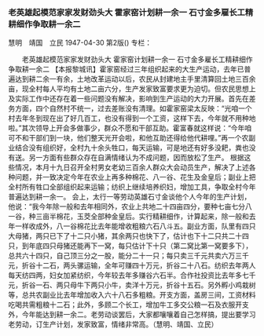 ### 老英雄起模范家家发财劲头大  霍家窑计划耕一余一  石寸金多雇长工精耕细作争取耕一余二
慧明　靖国　立民
1947-04-30
第2版()
专栏：

　　老英雄起模范家家发财劲头大
    霍家窑计划耕一余一 
    石寸金多雇长工精耕细作争取耕一余二
    【本报黎城讯】霍家窑经过三年组织起来的大生产运动，去年已普遍达到耕二余一有余，土地改革运动以后，农民从封建地主手里清算回土地三百余亩，现全村每人平均有土地二亩六分，生产发家致富要求更为迫切。但农民思想上及实际工作中还存在着一些问题没有解决，影响到生产运动的大力开展。首先在差务方面，四个自然村不统一，过去差账没有清理。如霍家窑梁太反映：“光咱一个村去年冬到现在出了好几百工，也没有得到一个工资，这样下去，今年就不用种地啦。”其次领导上开会多做事少，群众不愿和干部互助。霍富春就这样说：“今年咱可不和干部们到一块，他们整天光开会啦，和他互助还得给他代耕哩。”再一个农副业结合没有组织好，全村九十余头牲口，每天运输，可是地还有好多没耙，粪也没有送。另一方面有些群众存在自满情绪认为不成问题，因而放松了生产。
    根据这些情况，本月十九日召开全村男女老幼三百余人群众大会动员生产，解决了上述各种问题，并一致决定今年在农业上再多种棉花、八一谷、花生及金皇后；副业上把全村所有牲口全部组织起来运输；纺织上继续培养织妇，增加工具，争取全村今年普遍达到耕一余一。
    会上，太行一等劳动英雄石寸金谈他个人今年的生产计划，他说：“我今年除一般和去年相同外，农业上共地二十四亩四分，要种七亩七分八一谷，种三亩半棉花，玉茭全部种金皇后。实行精耕细作，计算起来，除一般和去年一样收成外，八一谷棉花比去年能增收粗粮六石八斗五。副业方面，队里有四只大母猪，两只已下了十二只小猪，其余两只也快下了，估计也下十二只共二十四只，到年底四只母猪还能再下一窝，每只估计下十只（第二窝比第一窝要多下），总共六十四只，自己顶三分之一股，能分二十一只；每只卖三千元共卖六万三千元，折谷十二石，两头骡运输，全年可赚四十万元，折谷二十八石。纺织去年两人每天纺四两，妇女加紧纺织，今年较去年多赚谷六石半。合作社投资比去年多七千元，折谷一石、两只母牛下两只小牛，卖洋十万元，折谷十五石。另外孵小鸡栽树等，总共农副业比去年增加收入六十八石多粗粮。开支方面，盖房三间，工资材料吃喝共需粗粮十二石；此外，多顾二个长工，增加牛工多交公粮一石及衣服开支外，今年能达到耕一余二。老劳动谈罢后，大家都嚷嚷着自己怎样搞，提出要学习老劳动，订生产计划，发家致富，情绪非常高。（慧明、靖国、立民）
